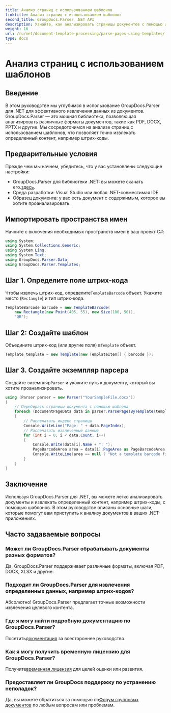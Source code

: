 ```yaml
---
title: Анализ страниц с использованием шаблонов
linktitle: Анализ страниц с использованием шаблонов
second_title: GroupDocs.Parser .NET API
description: Узнайте, как анализировать страницы документов с помощью шаблонов в .NET с помощью GroupDocs.Parser. Эффективно извлекайте определенный контент для своих приложений.
weight: 16
url: /ru/net/document-template-processing/parse-pages-using-templates/
type: docs
---
```

# Анализ страниц с использованием шаблонов

## Введение
В этом руководстве мы углубимся в использование GroupDocs.Parser для .NET для эффективного извлечения данных из документов. GroupDocs.Parser — это мощная библиотека, позволяющая анализировать различные форматы документов, такие как PDF, DOCX, PPTX и другие. Мы сосредоточимся на анализе страниц с использованием шаблонов, что позволяет точно извлекать определенный контент, например штрих-коды.
## Предварительные условия
Прежде чем мы начнем, убедитесь, что у вас установлены следующие настройки:
-  GroupDocs.Parser для библиотеки .NET: вы можете скачать его.[здесь](https://releases.groupdocs.com/parser/net/).
- Среда разработки: Visual Studio или любая .NET-совместимая IDE.
- Образец документа: у вас есть документ с содержимым, которое вы хотите проанализировать.

## Импортировать пространства имен
Начните с включения необходимых пространств имен в ваш проект C#:
```csharp
using System;
using System.Collections.Generic;
using System.Linq;
using System.Text;
using GroupDocs.Parser.Data;
using GroupDocs.Parser.Templates;
```
## Шаг 1. Определите поле штрих-кода
 Чтобы извлечь штрих-код, определите`TemplateBarcode` объект. Укажите место (`Rectangle`) и тип штрих-кода.
```csharp
TemplateBarcode barcode = new TemplateBarcode(
    new Rectangle(new Point(405, 55), new Size(100, 50)),
    "QR");
```
## Шаг 2: Создайте шаблон
 Объедините штрих-код (или другие поля) в`Template` объект.
```csharp
Template template = new Template(new TemplateItem[] { barcode });
```
## Шаг 3. Создайте экземпляр парсера
 Создайте экземпляр`Parser` и укажите путь к документу, который вы хотите проанализировать.
```csharp
using (Parser parser = new Parser("YourSampleFile.docx"))
{
    // Перебирать страницы документа с помощью шаблона
    foreach (DocumentPageData data in parser.ParsePagesByTemplate(template))
    {
        // Распечатать индекс страницы
        Console.WriteLine("Page: " + data.PageIndex);
        // Распечатать извлеченные данные
        for (int i = 0; i < data.Count; i++)
        {
            Console.Write(data[i].Name + ": ");
            PageBarcodeArea area = data[i].PageArea as PageBarcodeArea;
            Console.WriteLine(area == null ? "Not a template barcode field" : area.Value);
        }
    }
}
```

## Заключение
Используя GroupDocs.Parser для .NET, вы можете легко анализировать документы и извлекать определенный контент, например штрих-коды, с помощью шаблонов. В этом руководстве описаны основные шаги, которые помогут вам приступить к анализу документов в ваших .NET-приложениях.

## Часто задаваемые вопросы
### Может ли GroupDocs.Parser обрабатывать документы разных форматов?
Да, GroupDocs.Parser поддерживает различные форматы, включая PDF, DOCX, XLSX и другие.
### Подходит ли GroupDocs.Parser для извлечения определенных данных, например штрих-кодов?
Абсолютно! GroupDocs.Parser предлагает точные возможности извлечения целевого контента.
### Где я могу найти подробную документацию по GroupDocs.Parser?
 Посетить[документация](https://tutorials.groupdocs.com/parser/net/) за всестороннее руководство.
### Как я могу получить временную лицензию для GroupDocs.Parser?
 Получите[временная лицензия](https://purchase.groupdocs.com/temporary-license/) для целей оценки или развития.
### Предоставляет ли GroupDocs поддержку по устранению неполадок?
 Да, вы можете обратиться за помощью по[Форум групповых документов](https://forum.groupdocs.com/c/parser/17) по любым вопросам или проблемам.